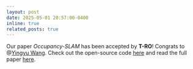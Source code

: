 ```yaml
---
layout: post
date: 2025-05-01 20:57:00-0400
inline: true
related_posts: true
---
```


Our paper *Occupancy-SLAM* has been accepted by **T-RO**! Congrats to @[Yingyu Wang](https://wangyingyu.github.io). Check out the open-source code [here](https://github.com/WANGYINGYU/Occupancy-SLAM) and read the full paper [here](https://arxiv.org/abs/2502.06292).
